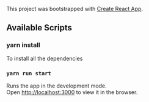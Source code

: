This project was bootstrapped with [Create React App](https://github.com/facebook/create-react-app).

## Available Scripts

### yarn install

To  install all the dependencies

### `yarn run start`

Runs the app in the development mode.<br />
Open [http://localhost:3000](http://localhost:3000) to view it in the browser.

